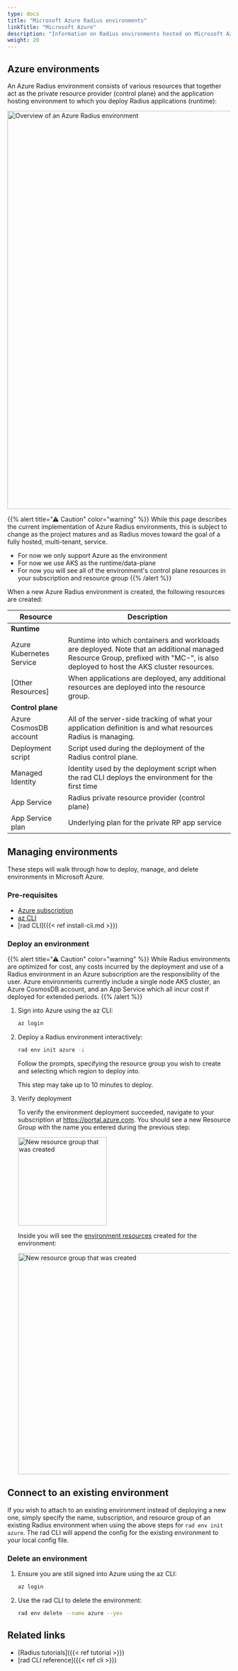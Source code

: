 ```yaml
---
type: docs
title: "Microsoft Azure Radius environments"
linkTitle: "Microsoft Azure"
description: "Information on Radius environments hosted on Microsoft Azure"
weight: 20
---
```


## Azure environments

An Azure Radius environment consists of various resources that together act as the private resource provider (control plane) and the application hosting environment to which you deploy Radius applications (runtime):

<img src="./azure-overview.png" width=900 alt="Overview of an Azure Radius environment">

{{% alert title="⚠ Caution" color="warning" %}}
While this page describes the current implementation of Azure Radius environments, this is subject to change as the project matures and as Radius moves toward the goal of a fully hosted, multi-tenant, service.

- For now we only support Azure as the environment
- For now we use AKS as the runtime/data-plane
- For now you will see all of the environment's control plane resources in your subscription and resource group
{{% /alert %}}

When a new Azure Radius environment is created, the following resources are created:

| Resource | Description |
|----------|-------------|
|**Runtime**
| Azure Kubernetes Service | Runtime into which containers and workloads are deployed. Note that an additional managed Resource Group, prefixed with "MC-", is also deployed to host the AKS cluster resources.
| [Other Resources] | When applications are deployed, any additional resources are deployed into the resource group.
|**Control plane**
| Azure CosmosDB account | All of the server-side tracking of what your application definition is and what resources Radius is managing.
| Deployment script | Script used during the deployment of the Radius control plane.
| Managed Identity | Identity used by the deployment script when the rad CLI deploys the environment for the first time
| App Service | Radius private resource provider (control plane)
| App Service plan | Underlying plan for the private RP app service

## Managing environments

These steps will walk through how to deploy, manage, and delete environments in Microsoft Azure.

### Pre-requisites

- [Azure subscription](https://signup.azure.com)
- [az CLI](https://docs.microsoft.com/en-us/cli/azure/install-azure-cli)
- [rad CLI]({{< ref install-cli.md >}})

### Deploy an environment

{{% alert title="⚠ Caution" color="warning" %}}
While Radius environments are optimized for cost, any costs incurred by the deployment and use of a Radius environment in an Azure subscription are the responsibility of the user. Azure environments currently include a single node AKS cluster, an Azure CosmosDB account, and an App Service which all incur cost if deployed for extended periods.
{{% /alert %}}

1. Sign into Azure using the az CLI:
   
   ```bash
   az login
   ```
1. Deploy a Radius environment interactively:
   
   ```bash
   rad env init azure -i
   ```

   Follow the prompts, specifying the resource group you wish to create and selecting which region to deploy into.

   This step may take up to 10 minutes to deploy.

1. Verify deployment

   To verify the environment deployment succeeded, navigate to your subscription at https://portal.azure.com. You should see a new Resource Group with the name you entered during the previous step: 

   <img src="./azure-rg.png" width=200 alt="New resource group that was created">

   Inside you will see the [environment resources](#azure-environments) created for the environment:

   <img src="./azure-resources.png" width=500 alt="New resource group that was created">

## Connect to an existing environment

If you wish to attach to an existing environment instead of deploying a new one, simply specify the name, subscription, and resource group of an existing Radius environment when using the above steps for `rad env init azure`. The rad CLI will append the config for the existing environment to your local config file.

### Delete an environment

1. Ensure you are still signed into Azure using the az CLI:
   
   ```bash
   az login
   ```
1. Use the rad CLI to delete the environment:

   ```bash
   rad env delete --name azure --yes
   ```

## Related links

- [Radius tutorials]({{< ref tutorial >}})
- [rad CLI reference]({{< ref cli >}})
